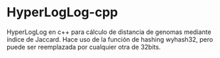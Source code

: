# HyperLogLog-cpp
HyperLogLog en c++ para cálculo de distancia de genomas mediante índice de Jaccard.
Hace uso de la función de hashing wyhash32, pero puede ser reemplazada por cualquier otra de 32bits.
